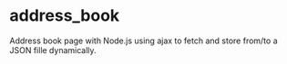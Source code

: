 # address_book
Address book page with Node.js using ajax to fetch and store from/to a JSON fille dynamically.

